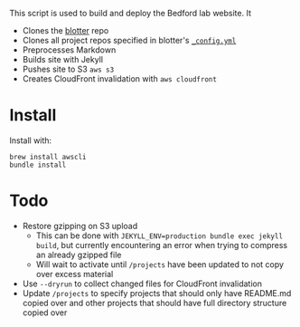 This script is used to build and deploy the Bedford lab website. It

* Clones the [blotter](https://github.com/blab/blotter) repo
* Clones all project repos specified in blotter's [`_config.yml`](https://github.com/blab/blotter/blob/master/_config.yml)
* Preprocesses Markdown
* Builds site with Jekyll
* Pushes site to S3 `aws s3`
* Creates CloudFront invalidation with `aws cloudfront`

# Install

Install with:
```
brew install awscli
bundle install
```

# Todo

* Restore gzipping on S3 upload
  * This can be done with `JEKYLL_ENV=production bundle exec jekyll build`, but currently encountering an error when trying to compress an already gzipped file
  * Will wait to activate until `/projects` have been updated to not copy over excess material
* Use `--dryrun` to collect changed files for CloudFront invalidation
* Update `/projects` to specify projects that should only have README.md copied over and other projects that should have full directory structure copied over
